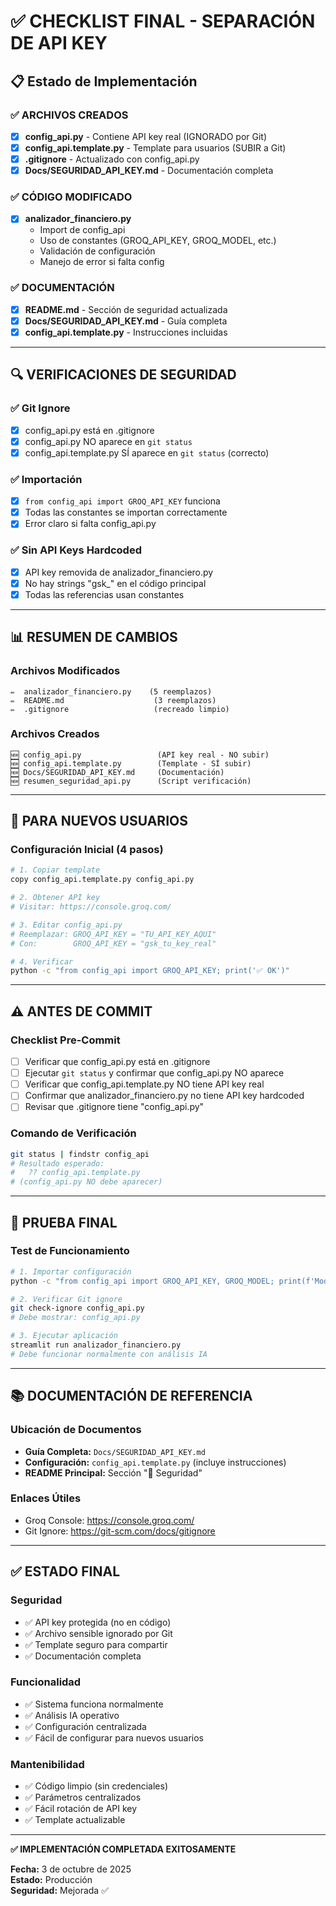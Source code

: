 # ✅ CHECKLIST FINAL - SEPARACIÓN DE API KEY

## 📋 Estado de Implementación

### ✅ ARCHIVOS CREADOS

- [x] **config_api.py** - Contiene API key real (IGNORADO por Git)
- [x] **config_api.template.py** - Template para usuarios (SUBIR a Git)
- [x] **.gitignore** - Actualizado con config_api.py
- [x] **Docs/SEGURIDAD_API_KEY.md** - Documentación completa

### ✅ CÓDIGO MODIFICADO

- [x] **analizador_financiero.py**
  - Import de config_api
  - Uso de constantes (GROQ_API_KEY, GROQ_MODEL, etc.)
  - Validación de configuración
  - Manejo de error si falta config

### ✅ DOCUMENTACIÓN

- [x] **README.md** - Sección de seguridad actualizada
- [x] **Docs/SEGURIDAD_API_KEY.md** - Guía completa
- [x] **config_api.template.py** - Instrucciones incluidas

---

## 🔍 VERIFICACIONES DE SEGURIDAD

### ✅ Git Ignore
- [x] config_api.py está en .gitignore
- [x] config_api.py NO aparece en `git status`
- [x] config_api.template.py SÍ aparece en `git status` (correcto)

### ✅ Importación
- [x] `from config_api import GROQ_API_KEY` funciona
- [x] Todas las constantes se importan correctamente
- [x] Error claro si falta config_api.py

### ✅ Sin API Keys Hardcoded
- [x] API key removida de analizador_financiero.py
- [x] No hay strings "gsk_" en el código principal
- [x] Todas las referencias usan constantes

---

## 📊 RESUMEN DE CAMBIOS

### Archivos Modificados
```
✏️  analizador_financiero.py    (5 reemplazos)
✏️  README.md                    (3 reemplazos)
✏️  .gitignore                   (recreado limpio)
```

### Archivos Creados
```
🆕 config_api.py                 (API key real - NO subir)
🆕 config_api.template.py        (Template - SÍ subir)
🆕 Docs/SEGURIDAD_API_KEY.md     (Documentación)
🆕 resumen_seguridad_api.py      (Script verificación)
```

---

## 🎯 PARA NUEVOS USUARIOS

### Configuración Inicial (4 pasos)

```bash
# 1. Copiar template
copy config_api.template.py config_api.py

# 2. Obtener API key
# Visitar: https://console.groq.com/

# 3. Editar config_api.py
# Reemplazar: GROQ_API_KEY = "TU_API_KEY_AQUI"
# Con:        GROQ_API_KEY = "gsk_tu_key_real"

# 4. Verificar
python -c "from config_api import GROQ_API_KEY; print('✅ OK')"
```

---

## ⚠️ ANTES DE COMMIT

### Checklist Pre-Commit

- [ ] Verificar que config_api.py está en .gitignore
- [ ] Ejecutar `git status` y confirmar que config_api.py NO aparece
- [ ] Verificar que config_api.template.py NO tiene API key real
- [ ] Confirmar que analizador_financiero.py no tiene API key hardcoded
- [ ] Revisar que .gitignore tiene "config_api.py"

### Comando de Verificación
```bash
git status | findstr config_api
# Resultado esperado:
#   ?? config_api.template.py
# (config_api.py NO debe aparecer)
```

---

## 🚀 PRUEBA FINAL

### Test de Funcionamiento

```bash
# 1. Importar configuración
python -c "from config_api import GROQ_API_KEY, GROQ_MODEL; print(f'Modelo: {GROQ_MODEL}')"

# 2. Verificar Git ignore
git check-ignore config_api.py
# Debe mostrar: config_api.py

# 3. Ejecutar aplicación
streamlit run analizador_financiero.py
# Debe funcionar normalmente con análisis IA
```

---

## 📚 DOCUMENTACIÓN DE REFERENCIA

### Ubicación de Documentos

- **Guía Completa:** `Docs/SEGURIDAD_API_KEY.md`
- **Configuración:** `config_api.template.py` (incluye instrucciones)
- **README Principal:** Sección "🔐 Seguridad"

### Enlaces Útiles

- Groq Console: https://console.groq.com/
- Git Ignore: https://git-scm.com/docs/gitignore

---

## ✅ ESTADO FINAL

### Seguridad
- ✅ API key protegida (no en código)
- ✅ Archivo sensible ignorado por Git
- ✅ Template seguro para compartir
- ✅ Documentación completa

### Funcionalidad
- ✅ Sistema funciona normalmente
- ✅ Análisis IA operativo
- ✅ Configuración centralizada
- ✅ Fácil de configurar para nuevos usuarios

### Mantenibilidad
- ✅ Código limpio (sin credenciales)
- ✅ Parámetros centralizados
- ✅ Fácil rotación de API key
- ✅ Template actualizable

---

**✅ IMPLEMENTACIÓN COMPLETADA EXITOSAMENTE**

**Fecha:** 3 de octubre de 2025  
**Estado:** Producción  
**Seguridad:** Mejorada ✅

